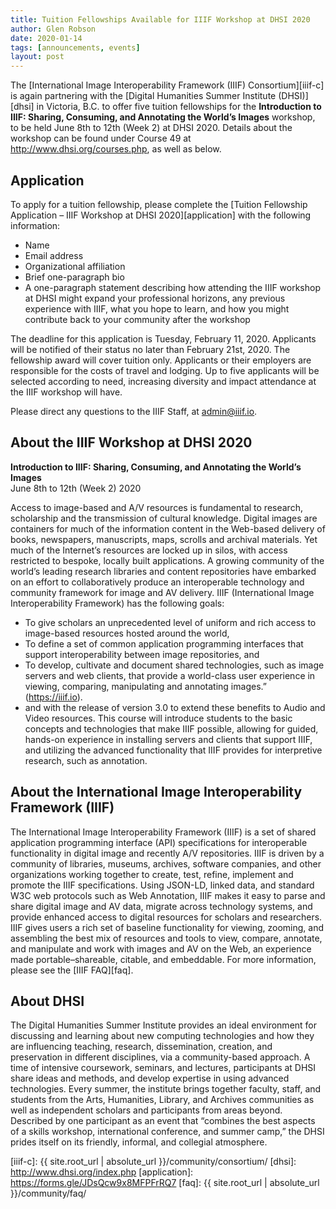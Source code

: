 ```yaml
---
title: Tuition Fellowships Available for IIIF Workshop at DHSI 2020
author: Glen Robson
date: 2020-01-14
tags: [announcements, events]
layout: post
---
```


The [International Image Interoperability Framework (IIIF) Consortium][iiif-c] is again partnering with the [Digital Humanities Summer Institute (DHSI)][dhsi] in Victoria, B.C. to offer five tuition fellowships for the **Introduction to IIIF: Sharing, Consuming, and Annotating the World’s Images** workshop, to be held June 8th to 12th (Week 2) at DHSI 2020. Details about the workshop can be found under Course 49 at <http://www.dhsi.org/courses.php>, as well as below.

## Application

To apply for a tuition fellowship, please complete the [Tuition Fellowship Application – IIIF Workshop at DHSI 2020][application] with the following information:
 * Name
 * Email address
 * Organizational affiliation
 * Brief one-paragraph bio
 * A one-paragraph statement describing how attending the IIIF workshop at DHSI might expand your professional horizons, any previous experience with IIIF, what you hope to learn, and how you might contribute back to your community after the workshop

The deadline for this application is Tuesday, February 11, 2020. Applicants will be notified of their status no later than February 21st, 2020. The fellowship award will cover tuition only. Applicants or their employers are responsible for the costs of travel and lodging. Up to five applicants will be selected according to need, increasing diversity and impact attendance at the IIIF workshop will have.

Please direct any questions to the IIIF Staff, at <admin@iiif.io>.

## About the IIIF Workshop at DHSI 2020

**Introduction to IIIF: Sharing, Consuming, and Annotating the World’s Images**  
June 8th to 12th (Week 2) 2020

Access to image-based and A/V resources is fundamental to research, scholarship and the transmission of cultural knowledge. Digital images are containers for much of the information content in the Web-based delivery of books, newspapers, manuscripts, maps, scrolls and archival materials. Yet much of the Internet’s resources are locked up in silos, with access restricted to bespoke, locally built applications. A growing community of the world’s leading research libraries and content repositories have embarked on an effort to collaboratively produce an interoperable technology and community framework for image and AV delivery. IIIF (International Image Interoperability Framework) has the following goals:
 * To give scholars an unprecedented level of uniform and rich access to image-based resources hosted around the world,
 * To define a set of common application programming interfaces that support interoperability between image repositories, and
 * To develop, cultivate and document shared technologies, such as image servers and web clients, that provide a world-class user experience in viewing, comparing, manipulating and annotating images.” (https://iiif.io).
 * and with the release of version 3.0 to extend these benefits to Audio and Video resources.
This course will introduce students to the basic concepts and technologies that make IIIF possible, allowing for guided, hands-on experience in installing servers and clients that support IIIF, and utilizing the advanced functionality that IIIF provides for interpretive research, such as annotation.

## About the International Image Interoperability Framework (IIIF)

The International Image Interoperability Framework (IIIF) is a set of shared application programming interface (API) specifications for interoperable functionality in digital image and recently A/V repositories. IIIF is driven by a community of libraries, museums, archives, software companies, and other organizations working together to create, test, refine, implement and promote the IIIF specifications. Using JSON-LD, linked data, and standard W3C web protocols such as Web Annotation, IIIF makes it easy to parse and share digital image and AV data, migrate across technology systems, and provide enhanced access to digital resources for scholars and researchers. IIIF gives users a rich set of baseline functionality for viewing, zooming, and assembling the best mix of resources and tools to view, compare, annotate, and manipulate and work with images and AV on the Web, an experience made portable–shareable, citable, and embeddable. For more information, please see the [IIIF FAQ][faq].

## About DHSI

The Digital Humanities Summer Institute provides an ideal environment for discussing and learning about new computing technologies and how they are influencing teaching, research, dissemination, creation, and preservation in different disciplines, via a community-based approach. A time of intensive coursework, seminars, and lectures, participants at DHSI share ideas and methods, and develop expertise in using advanced technologies. Every summer, the institute brings together faculty, staff, and students from the Arts, Humanities, Library, and Archives communities as well as independent scholars and participants from areas beyond. Described by one participant as an event that “combines the best aspects of a skills workshop, international conference, and summer camp,” the DHSI prides itself on its friendly, informal, and collegial atmosphere.

[iiif-c]: {{ site.root_url | absolute_url }}/community/consortium/
[dhsi]: http://www.dhsi.org/index.php
[application]: https://forms.gle/JDsQcw9x8MFPFrRQ7
[faq]: {{ site.root_url | absolute_url }}/community/faq/
